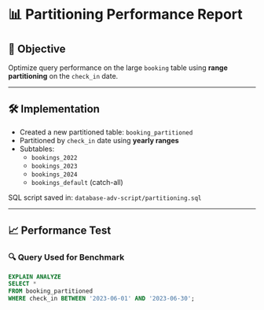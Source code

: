 # 📊 Partitioning Performance Report

## 🎯 Objective

Optimize query performance on the large `booking` table using **range partitioning** on the `check_in` date.

---

## 🛠 Implementation

- Created a new partitioned table: `booking_partitioned`
- Partitioned by `check_in` date using **yearly ranges**
- Subtables:
  - `bookings_2022`
  - `bookings_2023`
  - `bookings_2024`
  - `bookings_default` (catch-all)

SQL script saved in: `database-adv-script/partitioning.sql`

---

## 📈 Performance Test

### 🔍 Query Used for Benchmark

```sql
EXPLAIN ANALYZE
SELECT * 
FROM booking_partitioned
WHERE check_in BETWEEN '2023-06-01' AND '2023-06-30';
